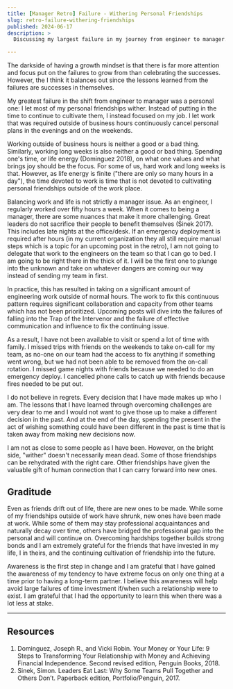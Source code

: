 ```yaml
---
title: [Manager Retro] Failure - Withering Personal Friendships
slug: retro-failure-withering-friendships
published: 2024-06-17
description: >
  Discussing my largest failure in my journey from engineer to manager.

---
```


The darkside of having a growth mindset is that there is far more attention and focus put on the
failures to grow from than celebrating the successes. However, the I think it balances out since the
lessons learned from the failures are successes in themselves.

My greatest failure in the shift from engineer to manager was a personal one: I let most of my
personal friendships wither. Instead of putting in the time to continue to cultivate them, I instead
focused on my job. I let work that was required outside of business hours continuously cancel
personal plans in the evenings and on the weekends.

Working outside of business hours is neither a good or a bad thing. Similarly, working long weeks is
also neither a good or bad thing. Spending one's time, or life energy (Dominguez 2018), on what one
values and what brings joy should be the focus. For some of us, hard work and long weeks is that.
However, as life energy is finite ("there are only so many hours in a day"), the time devoted to
work is time that is not devoted to cultivating personal friendships outside of the work place.

Balancing work and life is not strictly a manager issue. As an engineer, I regularly worked over
fifty hours a week. When it comes to being a manager, there are some nuances that make it more
challenging. Great leaders do not sacrifice their people to benefit themselves (Sinek 2017). This
includes late nights at the office/desk. If an emergency deployment is required after hours (in my
current organization they all still require manual steps which is a topic for an upcoming post in
the retro), I am not going to delegate that work to the engineers on the team so that I can go to
bed. I am going to be right there in the thick of it. I will be the first one to plunge into the
unknown and take on whatever dangers are coming our way instead of sending my team in first.

In practice, this has resulted in taking on a significant amount of engineering work outside of
normal hours. The work to fix this continuous pattern requires significant collaboration and
capacity from other teams which has not been prioritized. Upcoming posts will dive into the failures
of falling into the Trap of the Intervenor and the failure of effective communication and influence
to fix the continuing issue. 

As a result, I have not been available to visit or spend a lot of time with family. I missed trips
with friends on the weekends to take on-call for my team, as no-one on our team had the access to
fix anything if something went wrong, but we had not been able to be removed from the on-call
rotation. I missed game nights with friends because we needed to do an emergency deploy. I cancelled
phone calls to catch up with friends because fires needed to be put out.

I do not believe in regrets. Every decision that I have made makes up who I am. The lessons that I
have learned through overcoming challenges are very dear to me and I would not want to give those up
to make a different decision in the past. And at the end of the day, spending the present in the act
of wishing something could have been different in the past is time that is taken away from making
new decisions now.

I am not as close to some people as I have been. However, on the bright side, "wither" doesn't
necessarily mean dead. Some of those friendships can be rehydrated with the right care. Other
friendships have given the valuable gift of human connection that I can carry forward into new
ones.


## Graditude

Even as friends drift out of life, there are new ones to be made. While some of my friendships
outside of work have shrunk, new ones have been made at work. While some of them may stay
professional acquaintances and naturally decay over time, others have bridged the professional gap
into the personal and will continue on. Overcoming hardships together builds strong bonds and I am
extremely grateful for the friends that have invested in my life, I in theirs, and the continuing
cultivation of friendship into the future. 

Awareness is the first step in change and I am grateful that I have gained the awareness of my
tendency to have extreme focus on only one thing at a time prior to having a long-term partner. I
believe this awareness will help avoid large failures of time investment if/when such a relationship
were to exist. I am grateful that I had the opportunity to learn this when there was a lot less at
stake. 

---

## Resources

1. Dominguez, Joseph R., and Vicki Robin. Your Money or Your Life: 9 Steps to Transforming Your Relationship with Money and Achieving Financial Independence. Second revised edition, Penguin Books, 2018.
2. Sinek, Simon. Leaders Eat Last: Why Some Teams Pull Together and Others Don’t. Paperback edition, Portfolio/Penguin, 2017.

